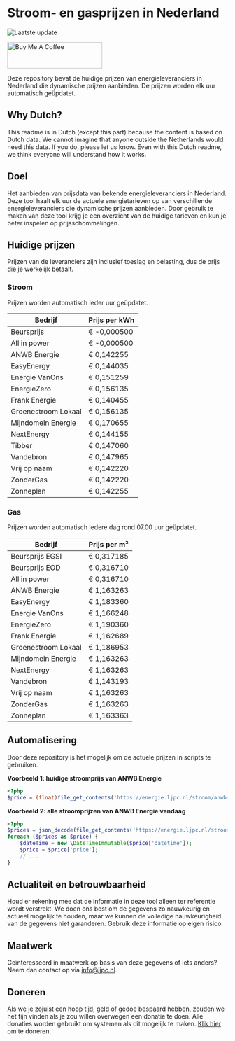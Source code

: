 # Stroom- en gasprijzen in Nederland

![Laatste update](https://img.shields.io/badge/laatste%20update-2025--10--25%2005%3A00%20CET-brightgreen)

<a href="https://www.buymeacoffee.com/Lars-" target="_blank"><img src="https://cdn.buymeacoffee.com/buttons/v2/default-orange.png" alt="Buy Me A Coffee" height="60" style="height: 60px !important;width: 217px !important;" ></a>

Deze repository bevat de huidige prijzen van energieleveranciers in Nederland die dynamische prijzen aanbieden. De prijzen worden elk uur automatisch geüpdatet.

## Why Dutch?

This readme is in Dutch (except this part) because the content is based on Dutch data. We cannot imagine that anyone outside the Netherlands would need this data. If you do, please let us know. Even with this Dutch readme, we think
everyone will understand how it works.

## Doel

Het aanbieden van prijsdata van bekende energieleveranciers in Nederland. Deze tool haalt elk uur de actuele energietarieven op van verschillende energieleveranciers die dynamische prijzen aanbieden. Door gebruik te maken van deze tool
krijg je een overzicht van de huidige tarieven en kun je beter inspelen op prijsschommelingen.

## Huidige prijzen

Prijzen van de leveranciers zijn inclusief toeslag en belasting, dus de prijs die je werkelijk betaalt.

### Stroom

Prijzen worden automatisch ieder uur geüpdatet.

 Bedrijf | Prijs per kWh 
---------|---------------
Beursprijs | € -0,000500
All in power | € -0,000500
ANWB Energie | € 0,142255
EasyEnergy | € 0,144035
Energie VanOns | € 0,151259
EnergieZero | € 0,156135
Frank Energie | € 0,140455
Groenestroom Lokaal | € 0,156135
Mijndomein Energie | € 0,170655
NextEnergy | € 0,144155
Tibber | € 0,147060
Vandebron | € 0,147965
Vrij op naam | € 0,142220
ZonderGas | € 0,142220
Zonneplan | € 0,142255


### Gas

Prijzen worden automatisch iedere dag rond 07.00 uur geüpdatet.

 Bedrijf | Prijs per m³ 
---------|--------------
Beursprijs EGSI | € 0,317185
Beursprijs EOD | € 0,316710
All in power | € 0,316710
ANWB Energie | € 1,163263
EasyEnergy | € 1,183360
Energie VanOns | € 1,166248
EnergieZero | € 1,190360
Frank Energie | € 1,162689
Groenestroom Lokaal | € 1,186953
Mijndomein Energie | € 1,163263
NextEnergy | € 1,163263
Vandebron | € 1,143193
Vrij op naam | € 1,163263
ZonderGas | € 1,163263
Zonneplan | € 1,163363


## Automatisering

Door deze repository is het mogelijk om de actuele prijzen in scripts te gebruiken.

**Voorbeeld 1: huidige stroomprijs van ANWB Energie**

```php
<?php
$price = (float)file_get_contents('https://energie.ljpc.nl/stroom/anwb-energie-nu.txt');

```

**Voorbeeld 2: alle stroomprijzen van ANWB Energie vandaag**

```php
<?php
$prices = json_decode(file_get_contents('https://energie.ljpc.nl/stroom/all-in-power-vandaag.json'),true);
foreach ($prices as $price) {
    $dateTime = new \DateTimeImmutable($price['datetime']);
    $price = $price['price'];
    // ...
}
```

## Actualiteit en betrouwbaarheid

Houd er rekening mee dat de informatie in deze tool alleen ter referentie wordt verstrekt. We doen ons best om de gegevens zo nauwkeurig en actueel mogelijk te houden, maar we kunnen de volledige nauwkeurigheid van de gegevens niet
garanderen. Gebruik deze informatie op eigen risico.

## Maatwerk

Geïnteresseerd in maatwerk op basis van deze gegevens of iets anders? Neem dan contact op
via [info@ljpc.nl](mailto:info@ljpc.nl?subject=Energie%20prijzen).

## Doneren

Als we je zojuist een hoop tijd, geld of gedoe bespaard hebben, zouden we het fijn vinden als je zou willen overwegen een
donatie te doen. Alle donaties worden gebruikt om systemen als dit mogelijk te
maken. [Klik hier](https://www.buymeacoffee.com/Lars-) om te doneren.
